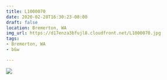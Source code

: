 ```yaml
---
title: L1000070
date: 2020-02-28T16:30:23-08:00
draft: false
location: Bremerton, WA
img_url: https://d17enza3bfujl8.cloudfront.net/L1000070.jpg
tags:
- Bremerton, WA
- b&w

---
```


![](https://d17enza3bfujl8.cloudfront.net/L1000070.jpg)

